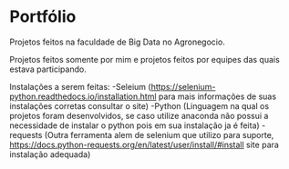 # Portfólio

Projetos feitos na faculdade de Big Data no Agronegocio.

Projetos feitos somente por mim e projetos feitos por equipes das quais estava participando.

Instalações a serem feitas:
  -Seleium (https://selenium-python.readthedocs.io/installation.html para mais informações de suas instalações corretas consultar o site)
  -Python (Linguagem na qual os projetos foram desenvolvidos, se caso utilize anaconda não possui a necessidade de instalar o python pois em sua instalação ja é feita)
  -requests (Outra ferramenta alem de selenium que utilizo para suporte, https://docs.python-requests.org/en/latest/user/install/#install site para instalação adequada)
  
